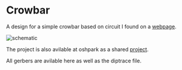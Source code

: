 # Crowbar

A design for a simple crowbar based on circuit I found on a [webpage](http://axotron.se/index_en.php?page=26).

![schematic](http://axotron.se/articles/crowbar/crowbar4.png)

The project is also avilable at oshpark as a shared [project](https://oshpark.com/shared_projects/hjerPtfs).

All gerbers are avilable here as well as the diptrace file.

